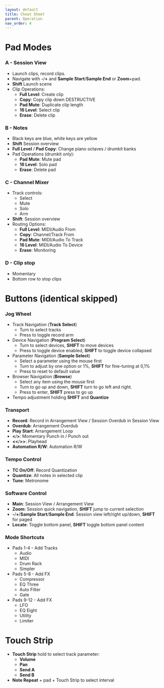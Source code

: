 ```yaml
---
layout: default
title: Cheat Sheet
parent: Operation
nav_order: 4
---
```


# Pad Modes

### A - Session View
- Launch clips, record clips.
- Navigate with **-**/**+** and **Sample Start**/**Sample End** or **Zoom**+pad.
- **Shift** Launch scene
- Clip Operations:
  - **Full Level**: Create clip
  - **Copy**: Copy clip down DESTRUCTIVE
  - **Pad Mute**: Duplicate clip length
  - **16 Level**: Select clip
  - **Erase**: Delete clip

### B - Notes
- Black keys are blue, white keys are yellow
- **Shift** Session overview
- **Full Level** / **Pad Copy**: Change piano octaves / drumkit banks
- Pad Operations (drumkit only):
  - **Pad Mute**: Mute pad
  - **16 Level**: Solo pad
  - **Erase**: Delete pad

### C - Channel Mixer
- Track controls:
  - Select
  - Mute
  - Solo
  - Arm
- **Shift**: Session overview
- Routing Options:
  - **Full Level**: MIDI/Audio From
  - **Copy**: Channel/Track From
  - **Pad Mute**: MIDI/Audio To Track
  - **16 Level**: MIDI/Audio To Device
  - **Erase**: Monitoring

### D - Clip stop
- Momentary
- Bottom row to stop clips

# Buttons (identical skipped)

### Jog Wheel
- Track Navigation (**Track Select**)
  - Turn to select tracks
  - Press to toggle record arm
- Device Navigation (**Program Select**)
  - Turn to select devices, **SHIFT** to move devices
  - Press to toggle device enabled, **SHIFT** to toggle device collapsed
- Parameter Navigation (**Sample Select**)
  - Select a parameter using the mouse first
  - Turn to adjust by one option or 1%, **SHIFT** for fine-tuning at 0,1%
  - Press to reset to default value
- Browser Navigation (**Browse**)
  - Select any item using the mouse first
  - Turn to go up and down, **SHIFT** turn to go left and right.
  - Press to enter, **SHIFT** press to go up
- Tempo adjustment holding **SHIFT** and **Quantize**

### Transport
- **Record**: Record in Arrangement View / Session Overdub in Session View
- **Overdub**: Arrangement Overdub
- **Play Start**: Arrangement Loop
- **<**/**>**: Momentary Punch in / Punch out
- **<<**/**>>**: Playhead
- **Automation R/W**: Automation R/W

### Tempo Control
- **TC On/Off**: Record Quantization
- **Quantize**: All notes in selected clip
- **Tune**: Metronome

### Software Control
- **Main**: Session View / Arrangement View
- **Zoom**: Session quick navigation, **SHIFT** jump to current selection
- **-**/**+**/**Sample Start**/**Sample End**: Session view left/right up/down, **SHIFT** for paged
- **Locate**: Toggle bottom panel, **SHIFT** toggle bottom panel content

### Mode Shortcuts
- Pads 1-4 - Add Tracks
  - Audio
  - MIDI
  - Drum Rack
  - Simpler
- Pads 5-8 - Add FX
  - Compressor
  - EQ Three
  - Auto Filter
  - Gate
- Pads 9-12 - Add FX
  - LFO
  - EQ Eight
  - Utility
  - Limiter

# Touch Strip
- **Touch Strip** hold to select track parameter:
  - **Volume**
  - **Pan**
  - **Send A**
  - **Send B**
- **Note Repeat** + pad + Touch Strip to select interval